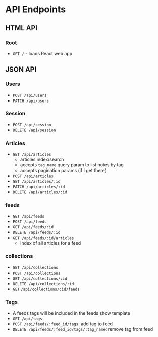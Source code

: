 # API Endpoints

## HTML API

### Root

- `GET /` - loads React web app

## JSON API

### Users

- `POST /api/users`
- `PATCH /api/users`

### Session

- `POST /api/session`
- `DELETE /api/session`

### Articles

- `GET /api/articles`
  - articles index/search
  - accepts `tag_name` query param to list notes by tag
  - accepts pagination params (if I get there)
- `POST /api/articles`
- `GET /api/articles/:id`
- `PATCH /api/articles/:id`
- `DELETE /api/articles/:id`

### feeds

- `GET /api/feeds`
- `POST /api/feeds`
- `GET /api/feeds/:id`
- `DELETE /api/feeds/:id`
- `GET /api/feeds/:id/articles`
  - index of all articles for a feed

### collections

- `GET /api/collections`
- `POST /api/collections`
- `GET /api/collections/:id`
- `DELETE /api/collections/:id`
- `GET` `/api/collections/:id/feeds`


### Tags

- A feeds tags will be included in the feeds show template
- `GET /api/tags`
- `POST /api/feeds/:feed_id/tags`: add tag to feed
- `DELETE /api/feeds/:feed_id/tags/:tag_name`: remove tag from feed
